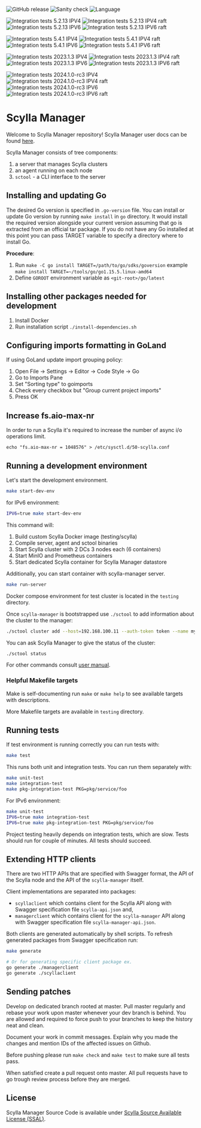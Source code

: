 ![GitHub release](https://img.shields.io/github/tag/scylladb/scylla-manager.svg?label=release)
![Sanity check](https://github.com/scylladb/scylla-manager/actions/workflows/sanity-checks.yml/badge.svg?branch=master)
![Language](https://img.shields.io/badge/Language-Go-blue.svg)

![Integration tests 5.2.13 IPV4](https://github.com/scylladb/scylla-manager/actions/workflows/integration-tests-5.2.13-ipv4.yaml/badge.svg?branch=master)
![Integration tests 5.2.13 IPV4 raft](https://github.com/scylladb/scylla-manager/actions/workflows/integration-tests-5.2.13-ipv4-raft.yaml/badge.svg?branch=master)
![Integration tests 5.2.13 IPV6](https://github.com/scylladb/scylla-manager/actions/workflows/integration-tests-5.2.13-ipv6.yaml/badge.svg?branch=master)
![Integration tests 5.2.13 IPV6 raft](https://github.com/scylladb/scylla-manager/actions/workflows/integration-tests-5.2.13-ipv6-raft.yaml/badge.svg?branch=master)

![Integration tests 5.4.1 IPV4](https://github.com/scylladb/scylla-manager/actions/workflows/integration-tests-5.4.1-ipv4.yaml/badge.svg?branch=master)
![Integration tests 5.4.1 IPV4 raft](https://github.com/scylladb/scylla-manager/actions/workflows/integration-tests-5.4.1-ipv4-raft.yaml/badge.svg?branch=master)
![Integration tests 5.4.1 IPV6](https://github.com/scylladb/scylla-manager/actions/workflows/integration-tests-5.4.1-ipv6.yaml/badge.svg?branch=master)
![Integration tests 5.4.1 IPV6 raft](https://github.com/scylladb/scylla-manager/actions/workflows/integration-tests-5.4.1-ipv6-raft.yaml/badge.svg?branch=master)

![Integration tests 2023.1.3 IPV4](https://github.com/scylladb/scylla-manager/actions/workflows/integration-tests-2023.1.3-ipv4.yaml/badge.svg?branch=master)
![Integration tests 2023.1.3 IPV4 raft](https://github.com/scylladb/scylla-manager/actions/workflows/integration-tests-2023.1.3-ipv4-raft.yaml/badge.svg?branch=master)
![Integration tests 2023.1.3 IPV6](https://github.com/scylladb/scylla-manager/actions/workflows/integration-tests-2023.1.3-ipv6.yaml/badge.svg?branch=master)
![Integration tests 2023.1.3 IPV6 raft](https://github.com/scylladb/scylla-manager/actions/workflows/integration-tests-2023.1.3-ipv6-raft.yaml/badge.svg?branch=master)

![Integration tests 2024.1.0-rc3 IPV4](https://github.com/scylladb/scylla-manager/actions/workflows/integration-tests-2024.1.0.rc3-ipv4.yaml/badge.svg?branch=master)
![Integration tests 2024.1.0-rc3 IPV4 raft](https://github.com/scylladb/scylla-manager/actions/workflows/integration-tests-2024.1.0.rc3-ipv4-raft.yaml/badge.svg?branch=master)
![Integration tests 2024.1.0-rc3 IPV6](https://github.com/scylladb/scylla-manager/actions/workflows/integration-tests-2024.1.0.rc3-ipv6.yaml/badge.svg?branch=master)
![Integration tests 2024.1.0-rc3 IPV6 raft](https://github.com/scylladb/scylla-manager/actions/workflows/integration-tests-2024.1.0.rc3-ipv6-raft.yaml/badge.svg?branch=master)
# Scylla Manager

Welcome to Scylla Manager repository!
Scylla Manager user docs can be found [here](https://manager.docs.scylladb.com/stable/). 

Scylla Manager consists of tree components:

1. a server that manages Scylla clusters
1. an agent running on each node
1. `sctool` - a CLI interface to the server

## Installing and updating Go

The desired Go version is specified in `.go-version` file.
You can install or update Go version by running `make install` in `go` directory.
It would install the required version alongside your current version assuming that go is extracted from an official tar package.
If you do not have any Go installed at this point you can pass TARGET variable to specify a directory where to install Go. 

**Procedure**:

1. Run `make -C go install TARGET=/path/to/go/sdks/goversion` example `make install TARGET=~/tools/go/go1.15.5.linux-amd64`
1. Define `GOROOT` environment variable as `<git-root>/go/latest`

## Installing other packages needed for development

1. Install Docker
1. Run installation script `./install-dependencies.sh`

## Configuring imports formatting in GoLand

If using GoLand update import grouping policy:

1. Open File -> Settings -> Editor -> Code Style -> Go
1. Go to Imports Pane
1. Set "Sorting type" to goimports
1. Check every checkbox but "Group current project imports"
1. Press OK

## Increase fs.aio-max-nr

In order to run a Scylla it's required to increase the number of async i/o operations limit. 

```
echo "fs.aio-max-nr = 1048576" > /etc/sysctl.d/50-scylla.conf
```

## Running a development environment 

Let's start the development environment.

```bash
make start-dev-env
```

for IPv6 environment:
```bash
IPV6=true make start-dev-env
```

This command will:
1. Build custom Scylla Docker image (testing/scylla)
1. Compile server, agent and sctool binaries
1. Start Scylla cluster with 2 DCs 3 nodes each (6 containers)
1. Start MinIO and Prometheus containers
1. Start dedicated Scylla container for Scylla Manager datastore

Additionally, you can start container with scylla-manager server.
```bash
make run-server
```

Docker compose environment for test cluster is located in the `testing` directory.

Once `scylla-manager` is bootstrapped use `./sctool` to add information about the cluster to the manager:

```bash
./sctool cluster add --host=192.168.100.11 --auth-token token --name my-cluster 
```

You can ask Scylla Manager to give the status of the cluster:

```bash
./sctool status
```

For other commands consult [user manual](https://docs.scylladb.com/operating-scylla/manager/).

### Helpful Makefile targets

Make is self-documenting run `make` or `make help` to see available targets with descriptions. 

More Makefile targets are available in `testing` directory.

## Running tests

If test environment is running correctly you can run tests with:

```bash
make test
```

This runs both unit and integration tests. You can run them separately with:

```bash
make unit-test
make integration-test
make pkg-integration-test PKG=pkg/service/foo
```

For IPv6 environment:
```bash
make unit-test
IPV6=true make integration-test
IPV6=true make pkg-integration-test PKG=pkg/service/foo
```

Project testing heavily depends on integration tests, which are slow.
Tests should run for couple of minutes.
All tests should succeed.

## Extending HTTP clients

There are two HTTP APIs that are specified with Swagger format, the API of the Scylla node and the API of the `scylla-manager` itself.

Client implementations are separated into packages:

- `scyllaclient` which contains client for the Scylla API along with Swagger specification file `scylla-api.json` and,
- `managerclient` which contains client for the `scylla-manager` API along with Swagger specification file `scylla-manager-api.json`.

Both clients are generated automatically by shell scripts.
To refresh generated packages from Swagger specification run:

```bash
make generate

# Or for generating specific client package ex.
go generate ./managerclient
go generate ./scyllaclient
```

## Sending patches

Develop on dedicated branch rooted at master.
Pull master regularly and rebase your work upon master whenever your dev branch is behind.
You are allowed and required to force push to your branches to keep the history neat and clean.

Document your work in commit messages.
Explain why you made the changes and mention IDs of the affected issues on Github.

Before pushing please run `make check` and `make test` to make sure all tests pass.

When satisfied create a pull request onto master.
All pull requests have to go trough review process before they are merged.

## License

Scylla Manager Source Code is available under [Scylla Source Available License (SSAL)](https://www.scylladb.com/scylla-source-available-license/).
